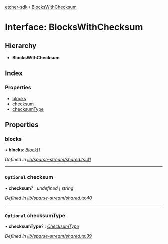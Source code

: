 [etcher-sdk](../README.md) › [BlocksWithChecksum](blockswithchecksum.md)

# Interface: BlocksWithChecksum

## Hierarchy

* **BlocksWithChecksum**

## Index

### Properties

* [blocks](blockswithchecksum.md#blocks)
* [checksum](blockswithchecksum.md#optional-checksum)
* [checksumType](blockswithchecksum.md#optional-checksumtype)

## Properties

###  blocks

• **blocks**: *[Block](block.md)[]*

*Defined in [lib/sparse-stream/shared.ts:41](https://github.com/balena-io-modules/etcher-sdk/blob/5c0d0cc/lib/sparse-stream/shared.ts#L41)*

___

### `Optional` checksum

• **checksum**? : *undefined | string*

*Defined in [lib/sparse-stream/shared.ts:40](https://github.com/balena-io-modules/etcher-sdk/blob/5c0d0cc/lib/sparse-stream/shared.ts#L40)*

___

### `Optional` checksumType

• **checksumType**? : *[ChecksumType](../README.md#checksumtype)*

*Defined in [lib/sparse-stream/shared.ts:39](https://github.com/balena-io-modules/etcher-sdk/blob/5c0d0cc/lib/sparse-stream/shared.ts#L39)*
